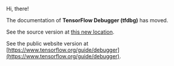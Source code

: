 Hi, there!

The documentation of **TensorFlow Debugger (tfdbg)** has moved.

See the source version at
[this new location](../../../docs_src/guide/debugger.md).

See the public website version at
[https://www.tensorflow.org/guide/debugger](https://www.tensorflow.org/guide/debugger).
